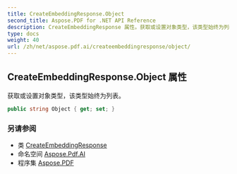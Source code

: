 ```yaml
---
title: CreateEmbeddingResponse.Object
second_title: Aspose.PDF for .NET API Reference
description: CreateEmbeddingResponse 属性。获取或设置对象类型，该类型始终为列表
type: docs
weight: 40
url: /zh/net/aspose.pdf.ai/createembeddingresponse/object/
---
```

## CreateEmbeddingResponse.Object 属性

获取或设置对象类型，该类型始终为列表。

```csharp
public string Object { get; set; }
```

### 另请参阅

* 类 [CreateEmbeddingResponse](../)
* 命名空间 [Aspose.Pdf.AI](../../../aspose.pdf.ai/)
* 程序集 [Aspose.PDF](../../../)